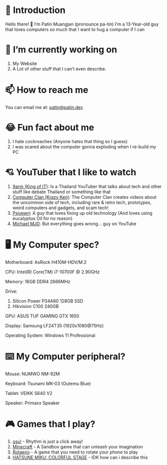 # 🙏 Introduction

Hello there! 👋 I’m Patin Muangjan (pronounce pa-tin) I’m a 13-Year-old guy that loves computers so much that I want to hug a computer if I can

# 🔭 I’m currently working on

1. My Website
2. A Lot of other stuff that I can’t even describe.

# 📫 How to reach me

You can email me at: [patin@patin.dev](mailto:patin@patin.dev)

# 😂 Fun fact about me

1. I hate cockroaches (Anyone hates that thing so I guess)
2. I was scared about the computer gonna exploding when I re-build my PC

# 💘 YouTuber that I like to watch

1. [9arm (King of IT)](https://www.youtube.com/@9arm.): Is a Thailand YouTuber that talks about tech and other stuff like debate Thailand or something like that
2. [Computer Clan (Krazy Ken)](https://www.youtube.com/@ComputerClan): The Computer Clan creates videos about the uncommon side of tech, including rare & retro tech, prototypes, weird computers and gadgets, and scam tech!
3. [Psivewri](https://www.youtube.com/@psivewri): A guy that loves fixing up old technology (And loves using eucalyptus Oil for no reason)
4. [Michael MJD](https://mjd.yt): But everything goes wrong... guy on YouTube

# 🖥️ My Computer spec?

Motherboard: AsRock H410M-HDV/M.2

CPU: Intel(R) Core(TM) i7-10700F @ 2.90GHz

Memory: 16GB DDR4 2666MHz

Drive: 
1. Silicon Power P34A60 128GB SSD 
2. Hikvision C100 240GB

GPU: ASUS TUF GAMING GTX 1650

Display: Samsung LF24T35 (1920x1080@75Hz)

Operating System: Windows 11 Professional

# ⌨️ My Computer peripheral?

Mouse: NUMWO NM-92M

Keyboard: Tsunami MK-03 (Outemu Blue)

Tablet: VEIKK S640 V2

Speaker: Primaxx Speaker

# 🎮 Games that I play?

1. [osu!](http://osu.ppy.sh) - Rhythm is just a click away!
2. [Minecraft](https://minecraft.net) - A Sandbox game that can unleash your imagination
3. [Rotaeno](https://rotaeno.com) - A game that you need to rotate your phone to play
4. [HATSUNE MIKU: COLORFUL STAGE](https://www.colorfulstage.com/) - IDK how can i describe this
